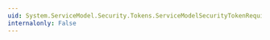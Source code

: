 ```yaml
---
uid: System.ServiceModel.Security.Tokens.ServiceModelSecurityTokenRequirement.AuditLogLocationProperty
internalonly: False
---
```

